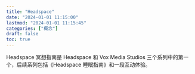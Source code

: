 ```yaml
---
title: "Headspace"
date: "2024-01-01 11:15:00"
lastmod: "2024-01-01 11:15:45"
categories: ["概念"]
draft: false
toc: true
---
```


Headspace 冥想指南是 Headspace 和 Vox Media Studios 三个系列中的第一个，后续系列包括《Headspace 睡眠指南》和一段互动体验。